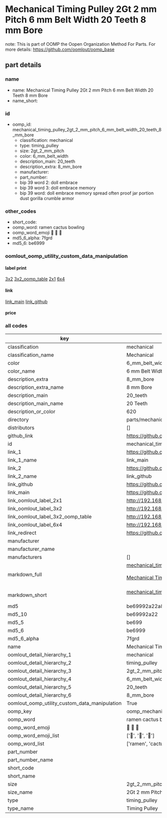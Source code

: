 # Mechanical Timing Pulley 2Gt 2 mm Pitch 6 mm Belt Width 20 Teeth 8 mm Bore  

note: This is part of OOMP the Oopen Organization Method For Parts. For more details: https://github.com/oomlout/oomp_base

##  part details
  







### name
* name: Mechanical Timing Pulley 2Gt 2 mm Pitch 6 mm Belt Width 20 Teeth 8 mm Bore
* name_short: 
### id
* oomp_id: mechanical_timing_pulley_2gt_2_mm_pitch_6_mm_belt_width_20_teeth_8_mm_bore
  * classification: mechanical
  * type: timing_pulley
  * size: 2gt_2_mm_pitch
  * color: 6_mm_belt_width
  * description_main: 20_teeth
  * description_extra: 8_mm_bore
  * manufacturer: 
  * part_number: 
  * bip 39 word 2: doll embrace
  * bip 39 word 3: doll embrace memory
  * bip 39 word: doll embrace memory spread often proof jar portion dust gorilla crumble armor

### other_codes
* short_code: 
* oomp_word: ramen cactus bowling
* oomp_word_emoji :ramen: :cactus: :bowling:
* md5_6_alpha: 7fgrd
* md5_6: be6999






### oomlout_oomp_utility_custom_data_manipulation
#### label print
[3x2](http://192.168.1.245:1112/?label=oomp%207fgrd)
[3x2_oomp_table](http://192.168.1.108:1112/?label=oomp%207fgrd)
[2x1](http://192.168.1.242:1112/?label=oomp%207fgrd)
[6x4](http://192.168.1.55:1112/?label=oomp%207fgrd)    

#### link

[link_main](https://github.com/oomlout/oomlout_oomp_version_1_messy/tree/main/parts/mechanical_timing_pulley_2gt_2_mm_pitch_6_mm_belt_width_20_teeth_8_mm_bore) [link_github](https://github.com/oomlout/oomlout_oomp_version_1_messy/tree/main/parts/mechanical_timing_pulley_2gt_2_mm_pitch_6_mm_belt_width_20_teeth_8_mm_bore)                             

#### price







### all codes 
| key | value |  
| --- | --- |  
| classification | mechanical |  
| classification_name | Mechanical |  
| color | 6_mm_belt_width |  
| color_name | 6 mm Belt Width |  
| description_extra | 8_mm_bore |  
| description_extra_name | 8 mm Bore |  
| description_main | 20_teeth |  
| description_main_name | 20 Teeth |  
| description_or_color | 620 |  
| directory | parts/mechanical_timing_pulley_2gt_2_mm_pitch_6_mm_belt_width_20_teeth_8_mm_bore |  
| distributors | [] |  
| github_link | https://github.com/oomlout/oomlout_oomp_part_src/tree/main/parts/mechanical_timing_pulley_2gt_2_mm_pitch_6_mm_belt_width_20_teeth_8_mm_bore |  
| id | mechanical_timing_pulley_2gt_2_mm_pitch_6_mm_belt_width_20_teeth_8_mm_bore |  
| link_1 | https://github.com/oomlout/oomlout_oomp_version_1_messy/tree/main/parts/mechanical_timing_pulley_2gt_2_mm_pitch_6_mm_belt_width_20_teeth_8_mm_bore |  
| link_1_name | link_main |  
| link_2 | https://github.com/oomlout/oomlout_oomp_version_1_messy/tree/main/parts/mechanical_timing_pulley_2gt_2_mm_pitch_6_mm_belt_width_20_teeth_8_mm_bore |  
| link_2_name | link_github |  
| link_github | https://github.com/oomlout/oomlout_oomp_version_1_messy/tree/main/parts/mechanical_timing_pulley_2gt_2_mm_pitch_6_mm_belt_width_20_teeth_8_mm_bore |  
| link_main | https://github.com/oomlout/oomlout_oomp_version_1_messy/tree/main/parts/mechanical_timing_pulley_2gt_2_mm_pitch_6_mm_belt_width_20_teeth_8_mm_bore |  
| link_oomlout_label_2x1 | http://192.168.1.242:1112/?label=oomp%207fgrd |  
| link_oomlout_label_3x2 | http://192.168.1.245:1112/?label=oomp%207fgrd |  
| link_oomlout_label_3x2_oomp_table | http://192.168.1.108:1112/?label=oomp%207fgrd |  
| link_oomlout_label_6x4 | http://192.168.1.55:1112/?label=oomp%207fgrd |  
| link_redirect | https://github.com/oomlout/oomlout_oomp_version_1_messy/tree/main/parts/mechanical_timing_pulley_2gt_2_mm_pitch_6_mm_belt_width_20_teeth_8_mm_bore |  
| manufacturer |  |  
| manufacturer_name |  |  
| manufacturers | [] |  
| markdown_full | [mechanical_timing_pulley_2gt_2_mm_pitch_6_mm_belt_width_20_teeth_8_mm_bore](none)<br>[](none)<br>[Mechanical Timing Pulley 2Gt 2 Mm Pitch 6 Mm Belt Width 20 Teeth 8 Mm Bore](none)<br><br> |  
| markdown_short | [mechanical_timing_pulley_2gt_2_mm_pitch_6_mm_belt_width_20_teeth_8_mm_bore](none)<br><br> |  
| md5 | be69992a22a84eeab14cdd3115d22205 |  
| md5_10 | be69992a22 |  
| md5_5 | be699 |  
| md5_6 | be6999 |  
| md5_6_alpha | 7fgrd |  
| name | Mechanical Timing Pulley 2Gt 2 mm Pitch 6 mm Belt Width 20 Teeth 8 mm Bore |  
| oomlout_detail_hierarchy_1 | mechanical |  
| oomlout_detail_hierarchy_2 | timing_pulley |  
| oomlout_detail_hierarchy_3 | 2gt_2_mm_pitch |  
| oomlout_detail_hierarchy_4 | 6_mm_belt_width |  
| oomlout_detail_hierarchy_5 | 20_teeth |  
| oomlout_detail_hierarchy_6 | 8_mm_bore |  
| oomlout_oomp_utility_custom_data_manipulation | True |  
| oomp_key | oomp_mechanical_timing_pulley_2gt_2_mm_pitch_6_mm_belt_width_20_teeth_8_mm_bore |  
| oomp_word | ramen cactus bowling |  
| oomp_word_emoji | :ramen: :cactus: :bowling: |  
| oomp_word_emoji_list | [':ramen:', ':cactus:', ':bowling:'] |  
| oomp_word_list | ['ramen', 'cactus', 'bowling'] |  
| part_number |  |  
| part_number_name |  |  
| short_code |  |  
| short_name |  |  
| size | 2gt_2_mm_pitch |  
| size_name | 2Gt 2 mm Pitch |  
| type | timing_pulley |  
| type_name | Timing Pulley |  
